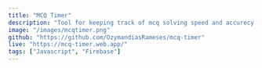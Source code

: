 ```yaml
---
title: "MCQ Timer"
description: "Tool for keeping track of mcq solving speed and accurecy."
image: "/images/mcqtimer.png"
github: "https://github.com/OzymandiasRameses/mcq-timer"
live: "https://mcq-timer.web.app/"
tags: ["Javascript", "Firebase"]
---
```

